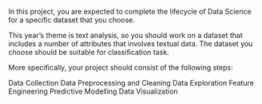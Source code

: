 In this project, you are expected to complete the lifecycle of Data Science for a specific dataset that you choose.

This year’s theme is text analysis, so you should work on a dataset that includes a number of attributes that involves textual data. The dataset you choose should be suitable for classification task.

More specifically, your project should consist of the following steps:

Data Collection
Data Preprocessing and Cleaning
Data Exploration
Feature Engineering
Predictive Modelling
Data Visualization
